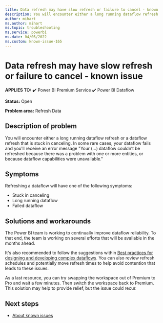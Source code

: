 ```yaml
---
title: Data refresh may have slow refresh or failure to cancel - known issue
description: You will encounter either a long running dataflow refresh or a dataflow refresh that is stuck in canceling.
author: mihart
ms.author: mihart
ms.topic: troubleshooting  
ms.service: powerbi
ms.date: 04/05/2022
ms.custom: known-issue-165
---
```


# Data refresh may have slow refresh or failure to cancel - known issue

**APPLIES TO:** ✔️ Power BI Premium Service ✔️ Power BI Dataflow

**Status:** Open

**Problem area:** Refresh Data

## Description of problem

You will encounter either a long running dataflow refresh or a dataflow refresh that is stuck in canceling. In some rare cases, your dataflow fails and you'll receive an error message "Your (...) dataflow couldn’t be refreshed because there was a problem with one or more entities, or because dataflow capabilities were unavailable."

## Symptoms

Refreshing a dataflow will have one of the following symptoms:

- Stuck in canceling
- Long running dataflow
- Failed dataflow

## Solutions and workarounds

The Power BI team is working to continually improve dataflow reliability. To that end, the team is working on several efforts that will be available in the months ahead. </br>

It's also recommended to follow the suggestions within [Best practices for designing and developing complex dataflows](https://docs.microsoft.com/power-query/dataflows/best-practices-developing-complex-dataflows). You can also review refresh schedules and potentially move refresh times to help avoid contention that leads to these issues. </br>

As a last resource, you can try swapping the workspace out of Premium to Pro and wait a few minutes. Then switch the workspace back to Premium. This solution may help to provide relief, but the issue could recur. </br>

## Next steps

- [About known issues](power-bi-known-issues.md)
